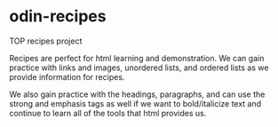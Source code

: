 # odin-recipes
TOP recipes project 

Recipes are perfect for html learning and demonstration. We can gain practice with links and images, unordered lists, and ordered lists as we provide information for recipes. 

We also gain practice with the headings, paragraphs, and can use the strong and emphasis tags as well if we want to bold/italicize text and continue to learn all of the tools that html provides us. 
